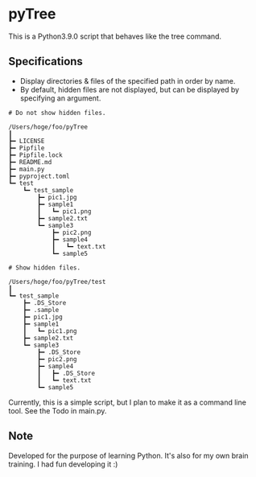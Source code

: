 # pyTree

This is a Python3.9.0 script that behaves like the tree command.

## Specifications

* Display directories & files of the specified path in order by name.
* By default, hidden files are not displayed, but can be displayed by specifying an argument.

```shell
# Do not show hidden files.

/Users/hoge/foo/pyTree
┃
┣━ LICENSE
┣━ Pipfile
┣━ Pipfile.lock
┣━ README.md
┣━ main.py
┣━ pyproject.toml
┗━ test
    ┗━ test_sample
        ┣━ pic1.jpg
        ┣━ sample1
        ┃   ┗━ pic1.png
        ┣━ sample2.txt
        ┗━ sample3
            ┣━ pic2.png
            ┣━ sample4
            ┃   ┗━ text.txt
            ┗━ sample5
```

```shell
# Show hidden files.

/Users/hoge/foo/pyTree/test
┃
┗━ test_sample
    ┣━ .DS_Store
    ┣━ .sample
    ┣━ pic1.jpg
    ┣━ sample1
    ┃   ┗━ pic1.png
    ┣━ sample2.txt
    ┗━ sample3
        ┣━ .DS_Store
        ┣━ pic2.png
        ┣━ sample4
        ┃   ┣━ .DS_Store
        ┃   ┗━ text.txt
        ┗━ sample5
```

Currently, this is a simple script, but I plan to make it as a command line tool. See the Todo in main.py.

## Note

Developed for the purpose of learning Python. It's also for my own brain training. I had fun developing it :)
